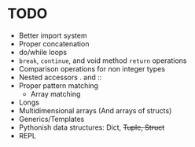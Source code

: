 # TODO

- Better import system
- Proper concatenation
- do/while loops
- `break`, `continue`, and void method `return` operations
- Comparison operations for non integer types
- Nested accessors . and ::
- Proper pattern matching
    - Array matching
- Longs
- Multidimensional arrays (And arrays of structs)
- Generics/Templates
- Pythonish data structures: Dict, ~~Tuple, Struct~~
- REPL